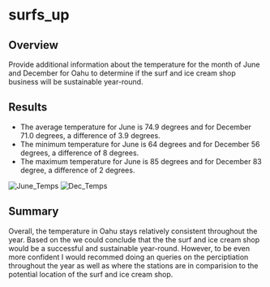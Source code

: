 # surfs_up

## Overview 
Provide additional information about the temperature for the month of June and December for Oahu to determine if the surf and ice cream shop business will be sustainable year-round.

## Results
- The average temperature for June is 74.9 degrees and for December 71.0 degrees, a difference of 3.9 degrees.
- The minimum temperature for June is 64 degrees and for December 56 degrees, a difference of 8 degrees. 
- The maximum temperature for June is 85 degrees and for December 83 degree, a difference of 2 degrees.

![June_Temps](https://user-images.githubusercontent.com/88597956/142747316-5383e4a1-b692-4e1e-bfe0-78c318ad872f.PNG)  ![Dec_Temps](https://user-images.githubusercontent.com/88597956/142747318-e5d635d4-4954-47c5-9598-2a2a86be0bd0.PNG)

## Summary
Overall, the temperature in Oahu stays relatively consistent throughout the year. Based on the we could conclude that the the surf and ice cream shop would be a successful and sustainable year-round. However, to be even more confident I would recommed doing an queries on the perciptiation throughout the year as well as where the stations are in comparision to the potential location of the surf and ice cream shop.

